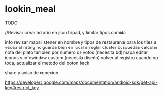 # lookin_meal

TODO

//Revisar crear horario en json tripad, y limitar tipos comida

info revisar mapa
listener en nombre y tipos de restaurante para los tiles
a veces el rating no guarda bien en local
arreglar cluster
busquedas calcular nota del plato tambien por numero de votos (necesita bd)
mapa editar iconos y infowindow custom (necesita diseño)
volver al registro cuando no toca, actualizar el metodo del boton back

share y aviso de conexion

https://developers.google.com/maps/documentation/android-sdk/get-api-key#restrict_key


 
